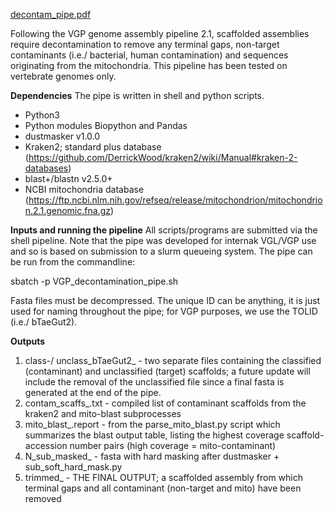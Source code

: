 [decontam_pipe.pdf](https://github.com/Nadolina/decontam_pipe_2/files/8181224/decontam_pipe.pdf)

Following the VGP genome assembly pipeline 2.1, scaffolded assemblies require decontamination to remove any terminal gaps, non-target contaminants (i.e./ bacterial, human contamination) and sequences originating from the mitochondria. This pipeline has been tested on vertebrate genomes only. 

**Dependencies**
The pipe is written in shell and python scripts.
- Python3
- Python modules Biopython and Pandas 
- dustmasker v1.0.0
- Kraken2; standard plus database (https://github.com/DerrickWood/kraken2/wiki/Manual#kraken-2-databases)
- blast+/blastn v2.5.0+
- NCBI mitochondria database (https://ftp.ncbi.nlm.nih.gov/refseq/release/mitochondrion/mitochondrion.2.1.genomic.fna.gz)

**Inputs and running the pipeline**
All scripts/programs are submitted via the shell pipeline. Note that the pipe was developed for internak VGL/VGP use and so is based on submission to a slurm queueing system. The pipe can be run from the commandline:

sbatch -p <parition> VGP_decontamination_pipe.sh <fasta> <unique ID>
  
Fasta files must be decompressed. The unique ID can be anything, it is just used for naming throughout the pipe; for VGP purposes, we use the TOLID (i.e./ bTaeGut2).

**Outputs**
1. class-/ unclass_bTaeGut2_<fastaname> - two separate files containing the classified (contaminant) and unclassified (target) scaffolds; a future update will include the removal of the unclassified file since a final fasta is generated at the end of the pipe.
2. contam_scaffs_<unique ID>.txt - compiled list of contaminant scaffolds from the kraken2 and mito-blast subprocesses 
3. mito_blast_<fastaname>.report - from the parse_mito_blast.py script which summarizes the blast output table, listing the highest coverage scaffold-accession number pairs (high coverage = mito-contaminant)
4. N_sub_masked_<fastaname> - fasta with hard masking after dustmasker + sub_soft_hard_mask.py 
5. trimmed_<fastaname> - THE FINAL OUTPUT; a scaffolded assembly from which terminal gaps and all contaminant (non-target and mito) have been removed 

